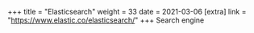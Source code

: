 +++
title = "Elasticsearch"
weight = 33
date = 2021-03-06
[extra]
link = "https://www.elastic.co/elasticsearch/"
+++
Search engine

